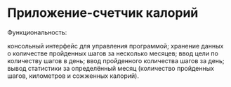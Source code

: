 # Приложение-счетчик калорий
Функциональность:

консольный интерфейс для управления программой;
хранение данных о количестве пройденных шагов за несколько месяцев;
ввод цели по количеству шагов в день;
ввод пройденного количества шагов за день;
вывод статистики за определённый месяц (количество пройденных шагов, километров и сожженных калорий).
